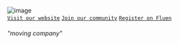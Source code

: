 <!-- ![banner](https://user-images.githubusercontent.com/49320100/138559117-63e9bdcd-9aaa-463a-8a68-918c4a157ec5.png) -->
![image](https://user-images.githubusercontent.com/49320100/138567557-bc854513-94ac-4c62-aff4-6e4cf502a3f6.png)<br>
[`Visit our website`](https://nove.team/) [`Join our community`](https://discord.gg/4KMSbpE) [`Register on Fluen`](https://not.yet/)
###### "moving company"
